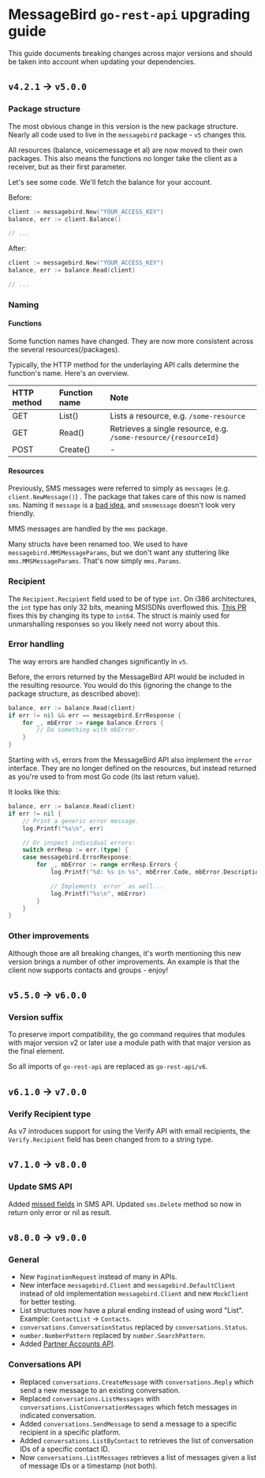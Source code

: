 # MessageBird `go-rest-api` upgrading guide
This guide documents breaking changes across major versions and should be taken into account when updating your dependencies.

## `v4.2.1` -> `v5.0.0`

### Package structure
The most obvious change in this version is the new package structure. Nearly all code used to live in the `messagebird` package - `v5` changes this.

All resources (balance, voicemessage et al) are now moved to their own packages.
This also means the functions no longer take the client as a receiver, but as their first parameter.

Let's see some code. We'll fetch the balance for your account.

Before:
```go
client := messagebird.New("YOUR_ACCESS_KEY")
balance, err := client.Balance()

// ...
```

After:
```go
client := messagebird.New("YOUR_ACCESS_KEY")
balance, err := balance.Read(client)

// ...
```

### Naming
#### Functions
Some function names have changed. They are now more consistent across the several resources(/packages).

Typically, the HTTP method for the underlaying API calls determine the function's name. Here's an overview.

| HTTP method   | Function name | Note                                                           |
| :------------ |:------------- | :--------------------------------------------------------------|
| GET           | List()        | Lists a resource, e.g. `/some-resource`                        |
| GET           | Read()        | Retrieves a single resource, e.g. `/some-resource/{resourceId}`|
| POST          | Create()      | -                                                              |

#### Resources
Previously, SMS messages were referred to simply as `messages` (e.g. `client.NewMessage()`) .
The package that takes care of this now is named `sms`. Naming it `message` is a [bad idea](https://blog.golang.org/package-names), and `smsmessage` doesn't look very friendly.

MMS messages are handled by the `mms` package.

Many structs have been renamed too. We used to have `messagebird.MMSMessageParams`, but we don't want any stuttering like `mms.MMSMessageParams`. That's now simply `mms.Params`.

### Recipient
The `Recipient.Recipient` field used to be of type `int`.
On i386 architectures, the `int` type has only 32 bits, meaning MSISDNs overflowed this. [This PR](https://github.com/messagebird/go-rest-api/pull/19) fixes this by changing its type to `int64`.
The struct is mainly used for unmarshalling responses so you likely need not worry about this.

### Error handling
The way errors are handled changes significantly in `v5`.

Before, the errors returned by the MessageBird API would be included in the resulting resource. You would do this (ignoring the change to the package structure, as described above):

```go
balance, err := balance.Read(client)
if err != nil && err == messagebird.ErrResponse {
    for _, mbError := range balance.Errors {
        // Do something with mbError.
    }
}
```

Starting with `v5`, errors from the MessageBird API also implement the `error` interface.
They are no longer defined on the resources, but instead returned as you're used to from most Go code (its last return value).

It looks like this:

```go
balance, err := balance.Read(client)
if err != nil {
    // Print a generic error message.
    log.Printf("%s\n", err)

    // Or inspect individual errors:
    switch errResp := err.(type) {
    case messagebird.ErrorResponse:
        for _, mbError := range errResp.Errors {
            log.Printf("%d: %s in %s", mbError.Code, mbError.Description, mbError.Parameter)

            // Implements `error` as well...
            log.Printf("%s\n", mbError)
        }
    }
}
```

### Other improvements
Although those are all breaking changes, it's worth mentioning this new version brings a number of other improvements. An example is that the client now supports contacts and groups - enjoy!


## `v5.5.0` -> `v6.0.0`
### Version suffix
To preserve import compatibility, the go command requires that modules with major version v2 or later use a module path with that major version as the final element. 

So all imports of `go-rest-api` are replaced as `go-rest-api/v6`.

## `v6.1.0` -> `v7.0.0`
### Verify Recipient type
As v7 introduces support for using the Verify API with email recipients, the `Verify.Recipient` field has been changed from to a string type.

## `v7.1.0` -> `v8.0.0`
### Update SMS API
Added [missed fields](https://github.com/messagebird/go-rest-api/pull/119/commits/f9331269238f1518dd35d798a0fbf251bb04bb62) in SMS API.
Updated `sms.Delete` method so now in return only error or nil as result.

## `v8.0.0` -> `v9.0.0`
### General
* New `PaginationRequest` instead of many in APIs.
* New interface `messagebird.Client` and `messagebird.DefaultClient` instead of old implementation `messagebird.Client` and new `MockClient` for better testing.
* List structures now have a plural ending instead of using word "List". Example: `ContactList` -> `Contacts`.
* `conversations.ConversationStatus` replaced by `conversations.Status`.
* `number.NumberPattern` replaced by `number.SearchPattern`.
* Added [Partner Accounts API](https://developers.messagebird.com/api/partner/).
### Conversations API
* Replaced `conversations.CreateMessage` with `conversations.Reply` which send a new message to an existing conversation.
* Replaced `conversations.ListMessages` with `conversations.ListConversationMessages` which fetch messages in indicated conversation.
* Added `conversations.SendMessage` to send a message to a specific recipient in a specific platform.
* Added `conversations.ListByContact` to retrieves the list of conversation IDs of a specific contact ID.
* Now `conversations.ListMessages` retrieves a list of messages given a list of message IDs or a timestamp (not both).
